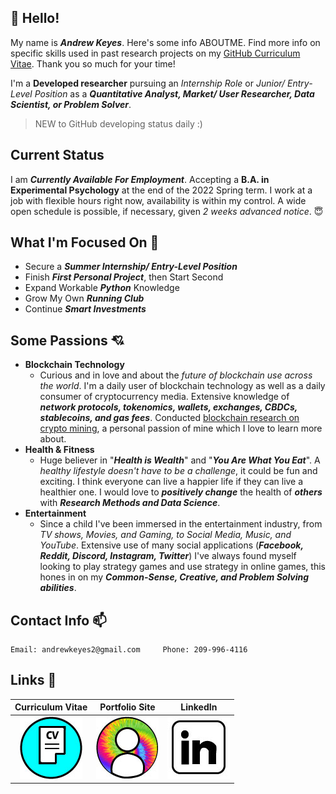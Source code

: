 ## :wave: Hello!
My name is ***Andrew Keyes***. Here's some info ABOUTME. Find more info on specific skills used in past research projects on my [GitHub Curriculum Vitae](https://github.com/akeyess/Cirriculum_Vitae). Thank you so much for your time! 

I'm a **Developed researcher** pursuing an *Internship Role* or *Junior/ Entry-Level Position* as a ***Quantitative Analyst, Market/ User Researcher, Data Scientist, or Problem Solver***. 

> NEW to GitHub developing status daily :)

## Current Status
I am ***Currently Available For Employment***. Accepting a **B.A. in Experimental Psychology** at the end of the 2022 Spring term. I work at a job with flexible hours right now, availability is within my control. A wide open schedule is possible, if necessary, given *2 weeks advanced notice*. :innocent:

## What I'm Focused On :mag_right:

- Secure a ***Summer Internship/ Entry-Level Position***
- Finish ***First Personal Project***, then Start Second
- Expand Workable ***Python*** Knowledge 
- Grow My Own ***Running Club***
- Continue ***Smart Investments***

## Some Passions :cupid:
   - **Blockchain Technology**
      - Curious and in love and  about the *future of blockchain use across the world*. I'm a daily user of blockchain technology as well as a daily consumer of cryptocurrency media. Extensive knowledge of ***network protocols, tokenomics, wallets, exchanges, CBDCs, stablecoins, and gas fees***. Conducted [blockchain research on crypto mining](https://github.com/akeyess/Eth_Mining_Research_Report), a personal passion of mine which I love to learn more about. 
   - **Health & Fitness**
      - Huge believer in "***Health is Wealth***" and "***You Are What You Eat***". A *healthy lifestyle doesn't have to be a challenge*, it could be fun and exciting. I think everyone can live a happier life if they can live a healthier one. I would love to ***positively change*** the health of ***others*** with ***Research Methods and Data Science***.
   - **Entertainment**
      - Since a child I've been immersed in the entertainment industry, from *TV shows, Movies, and Gaming, to Social Media, Music, and YouTube*. Extensive use of many social applications (***Facebook, Reddit, Discord, Instagram, Twitter***) I've always found myself looking to play strategy games and use strategy in online games, this hones in on my ***Common-Sense, Creative, and Problem Solving abilities***.
      
## Contact Info :mailbox:

```
Email: andrewkeyes2@gmail.com     Phone: 209-996-4116
```

## Links 🔗

**Curriculum Vitae**  |          **Portfolio Site**          |  **LinkedIn**
:-------------------------:|:-------------------------:|:-------------------------:
[![CV](https://raw.githubusercontent.com/akeyess/akeyess/main/cv.jpg)](https://github.com/akeyess/Cirriculum_Vitae) | [![Personal Portfolio Site](https://raw.githubusercontent.com/akeyess/akeyess/main/profile.jpg)](https://andrewkeyes2.wixsite.com/andrewkeyes) |  [![Linkedin](https://raw.githubusercontent.com/akeyess/akeyess/main/linkedin.edit.jpg)](https://www.linkedin.com/in/andrew-keyes-3a0091226/)
